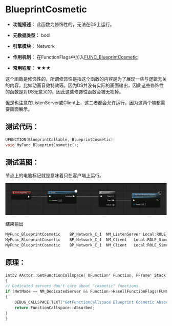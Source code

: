 # BlueprintCosmetic

- **功能描述：** 此函数为修饰性的，无法在DS上运行。

- **元数据类型：** bool
- **引擎模块：** Network
- **作用机制：** 在FunctionFlags中加入[FUNC_BlueprintCosmetic](#Flags_EFunctionFlags_FUNC_BlueprintCosmetic)
- **常用程度：** ★★★

这个函数是修饰性的，所谓修饰性是指这个函数的内容是为了展现一些与逻辑无关的内容，比如动画音效特效等。因为DS并没有实际的画面输出，因此这些修饰性的函数是对DS无意义的。因此这些修饰性函数会被无视掉。

但是也注意在ListenServer或Client上，这二者都会允许运行。因为这两个端都需要画面展示。

## 测试代码：

```cpp
UFUNCTION(BlueprintCallable, BlueprintCosmetic)
void MyFunc_BlueprintCosmetic();
```

## 测试蓝图：

节点上的电脑标记就是意味着只在客户端上运行。

![Untitled](Specifier_UFUNCTION_Network_BlueprintCosmetic_Untitled.png)

结果输出

```cpp
MyFunc_BlueprintCosmetic    BP_Network_C_1  NM_ListenServer Local:ROLE_Authority    Remote:ROLE_SimulatedProxy
MyFunc_BlueprintCosmetic    BP_Network_C_1  NM_Client   Local:ROLE_SimulatedProxy   Remote:ROLE_Authority
MyFunc_BlueprintCosmetic    BP_Network_C_1  NM_Client   Local:ROLE_SimulatedProxy   Remote:ROLE_Authority
```

## 原理：

```cpp
int32 AActor::GetFunctionCallspace( UFunction* Function, FFrame* Stack )
{
// Dedicated servers don't care about "cosmetic" functions.
if (NetMode == NM_DedicatedServer && Function->HasAllFunctionFlags(FUNC_BlueprintCosmetic))
{
	DEBUG_CALLSPACE(TEXT("GetFunctionCallspace Blueprint Cosmetic Absorbed: %s"), *Function->GetName());
	return FunctionCallspace::Absorbed;
}
}
```